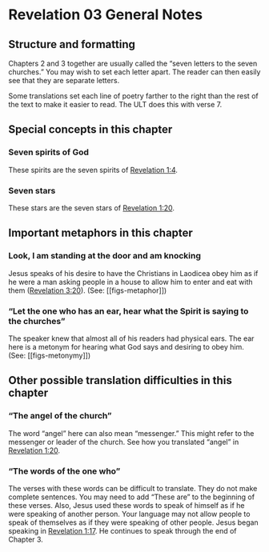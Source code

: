 # Revelation 03 General Notes
## Structure and formatting

Chapters 2 and 3 together are usually called the “seven letters to the seven churches.” You may wish to set each letter apart. The reader can then easily see that they are separate letters.

Some translations set each line of poetry farther to the right than the rest of the text to make it easier to read. The ULT does this with verse 7.

## Special concepts in this chapter

### Seven spirits of God

These spirits are the seven spirits of [Revelation 1:4](../../rev/01/04.md).

### Seven stars

These stars are the seven stars of [Revelation 1:20](../../rev/01/20.md).

## Important metaphors in this chapter

### Look, I am standing at the door and am knocking

Jesus speaks of his desire to have the Christians in Laodicea obey him as if he were a man asking people in a house to allow him to enter and eat with them ([Revelation 3:20](../../rev/03/20.md)). (See: [[figs-metaphor]])

### “Let the one who has an ear, hear what the Spirit is saying to the churches”

The speaker knew that almost all of his readers had physical ears. The ear here is a metonym for hearing what God says and desiring to obey him. (See: [[figs-metonymy]])

## Other possible translation difficulties in this chapter

### “The angel of the church”

The word “angel” here can also mean “messenger.” This might refer to the messenger or leader of the church. See how you translated “angel” in [Revelation 1:20](../../rev/01/20.md).

### “The words of the one who”

The verses with these words can be difficult to translate. They do not make complete sentences. You may need to add “These are” to the beginning of these verses. Also, Jesus used these words to speak of himself as if he were speaking of another person. Your language may not allow people to speak of themselves as if they were speaking of other people. Jesus began speaking in [Revelation 1:17](../../rev/01/17.md). He continues to speak through the end of Chapter 3.
